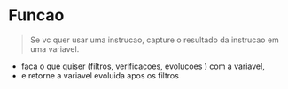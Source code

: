 
# Funcao
> Se vc quer usar uma instrucao, capture o resultado da instrucao em uma variavel.
> 
- faca o que quiser (filtros,  verificacoes, evolucoes ) com a variavel,
- e retorne a variavel evoluida apos os filtros